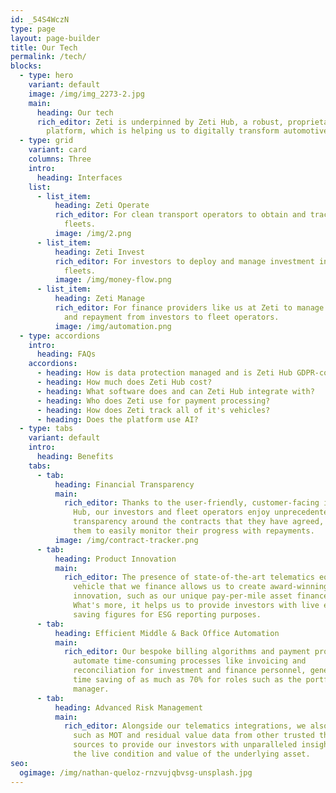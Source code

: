 ```yaml
---
id: _54S4WczN
type: page
layout: page-builder
title: Our Tech
permalink: /tech/
blocks:
  - type: hero
    variant: default
    image: /img/img_2273-2.jpg
    main:
      heading: Our tech
      rich_editor: Zeti is underpinned by Zeti Hub, a robust, proprietary technology
        platform, which is helping us to digitally transform automotive finance.
  - type: grid
    variant: card
    columns: Three
    intro:
      heading: Interfaces
    list:
      - list_item:
          heading: Zeti Operate
          rich_editor: For clean transport operators to obtain and track finance to expand
            fleets.
          image: /img/2.png
      - list_item:
          heading: Zeti Invest
          rich_editor: For investors to deploy and manage investment into clean transport
            fleets.
          image: /img/money-flow.png
      - list_item:
          heading: Zeti Manage
          rich_editor: For finance providers like us at Zeti to manage capital deployment
            and repayment from investors to fleet operators.
          image: /img/automation.png
  - type: accordions
    intro:
      heading: FAQs
    accordions:
      - heading: How is data protection managed and is Zeti Hub GDPR-compliant?
      - heading: How much does Zeti Hub cost?
      - heading: What software does and can Zeti Hub integrate with?
      - heading: Who does Zeti use for payment processing?
      - heading: How does Zeti track all of it's vehicles?
      - heading: Does the platform use AI?
  - type: tabs
    variant: default
    intro:
      heading: Benefits
    tabs:
      - tab:
          heading: Financial Transparency
          main:
            rich_editor: Thanks to the user-friendly, customer-facing interfaces of Zeti
              Hub, our investors and fleet operators enjoy unprecedented
              transparency around the contracts that they have agreed, allowing
              them to easily monitor their progress with repayments.
          image: /img/contract-tracker.png
      - tab:
          heading: Product Innovation
          main:
            rich_editor: The presence of state-of-the-art telematics equipment in each
              vehicle that we finance allows us to create award-winning
              innovation, such as our unique pay-per-mile asset finance model.
              What's more, it helps us to provide investors with live emission
              saving figures for ESG reporting purposes.
      - tab:
          heading: Efficient Middle & Back Office Automation
          main:
            rich_editor: Our bespoke billing algorithms and payment processing integrations
              automate time-consuming processes like invoicing and
              reconciliation for investment and finance personnel, generating a
              time saving of as much as 70% for roles such as the portfolio
              manager.
      - tab:
          heading: Advanced Risk Management
          main:
            rich_editor: Alongside our telematics integrations, we also gather information
              such as MOT and residual value data from other trusted third-party
              sources to provide our investors with unparalleled insight into
              the live condition and value of the underlying asset.
seo:
  ogimage: /img/nathan-queloz-rnzvujqbvsg-unsplash.jpg
---
```

